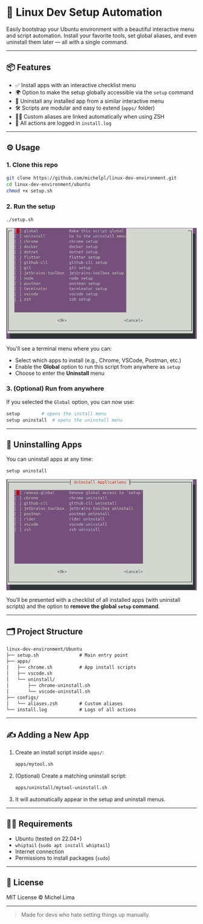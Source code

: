 # 🚀 Linux Dev Setup Automation

Easily bootstrap your Ubuntu environment with a beautiful interactive menu and script automation. Install your favorite tools, set global aliases, and even uninstall them later — all with a single command.

---

## 📦 Features

- ✅ Install apps with an interactive checklist menu
- 🌍 Option to make the setup globally accessible via the `setup` command
- 🧼 Uninstall any installed app from a similar interactive menu
- 🛠️ Scripts are modular and easy to extend (`apps/` folder)
- 🧙‍♂️ Custom aliases are linked automatically when using ZSH
- 🧾 All actions are logged in `install.log`

---

## ⚙️ Usage

### 1. Clone this repo

```bash
git clone https://github.com/michelpl/linux-dev-environment.git
cd linux-dev-environment/ubuntu
chmod +x setup.sh
```

### 2. Run the setup

```bash
./setup.sh
```

![img.png](img.png)

You'll see a terminal menu where you can:

- Select which apps to install (e.g., Chrome, VSCode, Postman, etc.)
- Enable the **Global** option to run this script from anywhere as `setup`
- Choose to enter the **Uninstall** menu

### 3. (Optional) Run from anywhere

If you selected the `Global` option, you can now use:

```bash
setup        # opens the install menu
setup uninstall  # opens the uninstall menu
```

---

## 🔁 Uninstalling Apps

You can uninstall apps at any time:

```bash
setup uninstall
```

![img_1.png](img_1.png)

You’ll be presented with a checklist of all installed apps (with uninstall scripts) and the option to **remove the global `setup` command**.

---

## 🗂️ Project Structure

```
linux-dev-environment/Ubuntu
├── setup.sh               # Main entry point
├── apps/
│   ├── chrome.sh          # App install scripts
│   ├── vscode.sh
│   └── uninstall/
│       ├── chrome-uninstall.sh
│       └── vscode-uninstall.sh
├── configs/
│   └── aliases.zsh        # Custom aliases
└── install.log            # Logs of all actions
```

---

## ✍️ Adding a New App

1. Create an install script inside `apps/`:
   ```bash
   apps/mytool.sh
   ```
2. (Optional) Create a matching uninstall script:
   ```bash
   apps/uninstall/mytool-uninstall.sh
   ```
3. It will automatically appear in the setup and uninstall menus.

---

## 🧑‍💻 Requirements

- Ubuntu (tested on 22.04+)
- `whiptail` (`sudo apt install whiptail`)
- Internet connection
- Permissions to install packages (`sudo`)

---

## 📖 License

MIT License © Michel Lima

---

> Made for devs who hate setting things up manually.